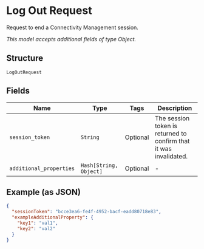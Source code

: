 
# Log Out Request

Request to end a Connectivity Management session.

*This model accepts additional fields of type Object.*

## Structure

`LogOutRequest`

## Fields

| Name | Type | Tags | Description |
|  --- | --- | --- | --- |
| `session_token` | `String` | Optional | The session token is returned to confirm that it was invalidated. |
| `additional_properties` | `Hash[String, Object]` | Optional | - |

## Example (as JSON)

```json
{
  "sessionToken": "bcce3ea6-fe4f-4952-bacf-eadd80718e83",
  "exampleAdditionalProperty": {
    "key1": "val1",
    "key2": "val2"
  }
}
```

